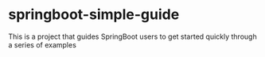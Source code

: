 # springboot-simple-guide
This is a project that guides SpringBoot users to get started quickly through a series of examples
